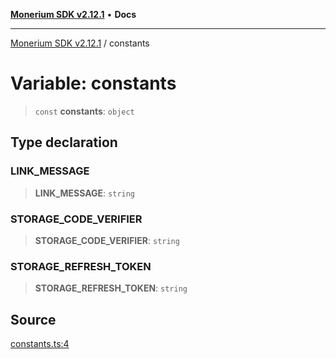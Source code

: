 [**Monerium SDK v2.12.1**](../README.md) • **Docs**

---

[Monerium SDK v2.12.1](../README.md) / constants

# Variable: constants

> `const` **constants**: `object`

## Type declaration

### LINK_MESSAGE

> **LINK_MESSAGE**: `string`

### STORAGE_CODE_VERIFIER

> **STORAGE_CODE_VERIFIER**: `string`

### STORAGE_REFRESH_TOKEN

> **STORAGE_REFRESH_TOKEN**: `string`

## Source

[constants.ts:4](https://github.com/monerium/js-monorepo/blob/5fda91f95d4a7935be7ec580e05eb73520a9a0dd/packages/sdk/src/constants.ts#L4)
